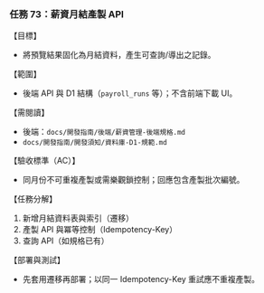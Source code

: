 ### 任務 73：薪資月結產製 API

【目標】
- 將預覽結果固化為月結資料，產生可查詢/導出之記錄。

【範圍】
- 後端 API 與 D1 結構（`payroll_runs` 等）；不含前端下載 UI。

【需閱讀】
- 後端：`docs/開發指南/後端/薪資管理-後端規格.md`
- `docs/開發指南/開發須知/資料庫-D1-規範.md`

【驗收標準（AC）】
- 同月份不可重複產製或需樂觀鎖控制；回應包含產製批次編號。

【任務分解】
1) 新增月結資料表與索引（遷移）
2) 產製 API 與冪等控制（Idempotency-Key）
3) 查詢 API（如規格已有）

【部署與測試】
- 先套用遷移再部署；以同一 Idempotency-Key 重試應不重複產製。


